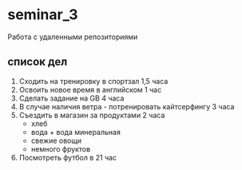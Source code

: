 # seminar_3
Работа с удаленными репозиториями
## список дел
1. Сходить на тренировку в спортзал 1,5 часа 
2. Освоить новое время в английском 1 час
3. Сделать задание на GB 4 часа 
4. В случае наличия ветра - потренировать кайтсерфингу 3 часа 
5. Съездить в магазин за продуктами 2 часа
    * хлеб
    * вода + вода минеральная
    * свежие овощи
    * немного фруктов
6. Посмотреть футбол в 21 час

